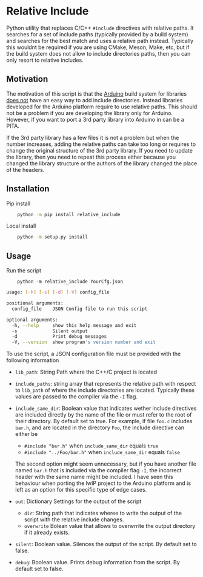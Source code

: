 
# Relative Include

Python utility that replaces C/C++ `#include` directives with relative paths.  It searches for a set of include paths (typically provided by a build system) and searches for the best match and uses a relative path instead. Typically this wouldnt be required if you are using CMake, Meson, Make, etc, but if the build system does not allow to include directories paths, then you can only resort to relative includes.

## Motivation
The motivation of this script is that the [Arduino](https://www.arduino.cc/)  build system for libraries [does not](https://github.com/arduino/arduino-cli/issues/501) have an easy way to add include directories.  Instead libraries developed for the Arduino platform require to use relative paths. This should not be a problem if you are developing the library only for Arduino.  However, if you want to port a 3rd party library into Arduino in can be a PITA. 

If the 3rd party library has a few files it is not a problem but when the number increases, adding the relative paths can take too long or requires to change the original structure of the 3rd party library. If you need to update the library, then you need to repeat this process either because you changed the library structure or the authors of the library changed the place of the headers.


## Installation

Pip install

```bash
    python -m pip install relative_include
```

Local install

```bash
    python -m setup.py install
```

## Usage


Run the script 
```
    python -m relative_include YourCfg.json
```

```bash
usage: [-h] [-s] [-d] [-V] config_file

positional arguments:
  config_file    JSON Config file to run this script

optional arguments:
  -h, --help     show this help message and exit
  -s             Silent output
  -d             Print debug messages
  -V, --version  show program's version number and exit
```

To use the script, a JSON configuration file must be provided with the following information

- `lib_path`: String Path where the C++/C project is located
- `include_paths`: string array that represents the relative path with respect to `lib_path` of where the include directories are located. Typically these values are passed to the compiler via the `-I` flag.
- `include_same_dir`: Boolean value that indicates wether include directives are included directly by the name of the file or must refer to the root of their directory.  By default set to true.
    For example,  if file `foo.c` includes `bar.h`, and are located in the directory `Foo`,  the include directive can either be 
	 - `#include "bar.h"`  when `include_same_dir` equals `true`
	 - `#include "../Foo/bar.h"` when `include_same_dir` equals `false`  

   The second option might seem unnecessary, but if you have another file named `bar.h` that is included via the compiler flag `-I`, the incorrect header with the same name might be included. I have seen this behaviour when porting the lwIP project to the Arduino platform and is left as an option for this specific type of edge cases.
- `out`: Dictionary Settings for the output of the script 
	- `dir`: String path that indicates wheree to write the output of the script with the relative include changes.
	- `overwrite` Bolean value that allows to overwrrite the output directory if it already exists.
- `silent`:  Boolean value. Silences the output of the script. By default set to false.
- `debug`: Boolean value. Prints debug information from the script. By default set to false.


